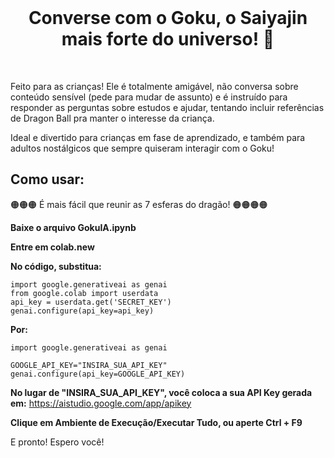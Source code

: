 <br>

<h1 style="text-align: center">Converse com o Goku, o Saiyajin mais forte do universo! 🐉</h1>

<br>

Feito para as crianças! Ele é totalmente amigável, não conversa sobre conteúdo sensível (pede para mudar de assunto) e é instruído para responder as perguntas sobre estudos e ajudar, tentando incluir referências de Dragon Ball pra manter o interesse da criança.

Ideal e divertido para crianças em fase de aprendizado, e também para adultos nostálgicos que sempre quiseram interagir com o Goku!


## Como usar:

🟠🟠🟠 É mais fácil que reunir as 7 esferas do dragão! 🟠🟠🟠🟠

**Baixe o arquivo GokuIA.ipynb**

**Entre em colab.new**

**No código, substitua:**<br/>
```
import google.generativeai as genai
from google.colab import userdata
api_key = userdata.get('SECRET_KEY')
genai.configure(api_key=api_key)
```

**Por:**<br/>
```
import google.generativeai as genai

GOOGLE_API_KEY="INSIRA_SUA_API_KEY"
genai.configure(api_key=GOOGLE_API_KEY)
```

**No lugar de "INSIRA_SUA_API_KEY", você coloca a sua API Key gerada em:**
https://aistudio.google.com/app/apikey

**Clique em Ambiente de Execução/Executar Tudo, ou aperte Ctrl + F9**

E pronto! Espero você!
